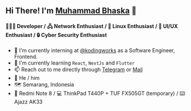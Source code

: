 ## Hi There! I'm [Muhammad Bhaska](https://bhsk.my.id) :wave:

#### 👨🏻‍💻 Developer / 🖧 Network Enthusiast / 🐧 Linux Enthusiast / :nail_care: UI/UX Enthusiast / :lock: Cyber Security Enthusiast

* :telescope: I'm currently interning at [@kodingworks](https://github.com/kodingworks) as a Software Engineer, Frontend.  
* :book: I'm currently learning `React`, `NextJs` and `Flutter`  
* :mailbox: Reach out to me directly through [Telegram](https://t.me/mhmdbhsk) or [Mail](mailto:muhammadbhaska0@gmail.com)  
* :boy: He / him  
* 🗺️ Semarang, Indonesia  
* :iphone: Redmi Note 8 / :computer: ThinkPad T440P + TUF FX505GT (temporary) / ⌨️ Ajazz AK33  
